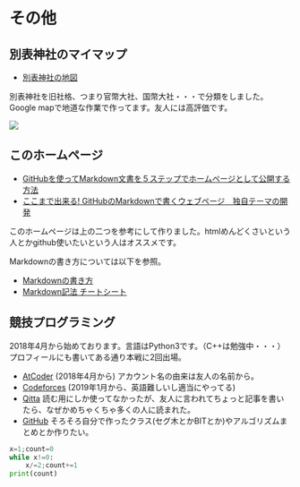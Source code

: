 # **その他**
## **別表神社のマイマップ**
-  [別表神社の地図](https://drive.google.com/open?id=1JxWpfm2hv-z9RfYKFUQWAVUPeHI&usp=sharing)

別表神社を旧社格、つまり官幣大社、国幣大社・・・で分類をしました。Google mapで地道な作業で作ってます。友人には高評価です。

![](https://masataka123.github.io/blog3/picture/3.jpg )

## **このホームページ**
- [GitHubを使ってMarkdown文書を５ステップでホームページとして公開する方法](https://qiita.com/MahoTakara/items/3800e9dc83b530d0a050)
- [ここまで出来る! GitHubのMarkdownで書くウェブページ　独自テーマの開発](https://qiita.com/MahoTakara/items/e3d88a0d5d128bb07b27)

このホームページは上の二つを参考にして作りました。htmlめんどくさいという人とかgithub使いたいという人はオススメです。

Markdownの書き方については以下を参照。
- [Markdownの書き方](https://help.docbase.io/posts/13697#image)
- [Markdown記法 チートシート](https://qiita.com/Qiita/items/c686397e4a0f4f11683d)


## **競技プログラミング**
2018年4月から始めております。言語はPython3です。（C++は勉強中・・・）
プロフィールにも書いてある通り本戦に2回出場。


- [AtCoder](https://atcoder.jp/users/okumura) (2018年4月から) アカウント名の由来は友人の名前から。
- [Codeforces](https://codeforces.com/profile/okumura) (2019年1月から、英語難しいし適当にやってる)
- [Qitta](https://qiita.com/Kentaro_okumura) 
読む用にしか使ってなかったが、友人に言われてちょっと記事を書いたら、なぜかめちゃくちゃ多くの人に読まれた。
- [GitHub](https://github.com/masataka123/competitive_algorithms) 
そろそろ自分で作ったクラス(セグ木とかBITとか)やアルゴリズムまとめとか作りたい。

```python:what_is_count.py
x=1;count=0
while x!=0:
    x/=2;count+=1
print(count)
```


